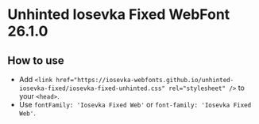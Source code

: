 # Unhinted Iosevka Fixed WebFont 26.1.0

## How to use

- Add `<link href="https://iosevka-webfonts.github.io/unhinted-iosevka-fixed/iosevka-fixed-unhinted.css" rel="stylesheet" />` to your `<head>`.
- Use `fontFamily: 'Iosevka Fixed Web'` or `font-family: 'Iosevka Fixed Web'`.
